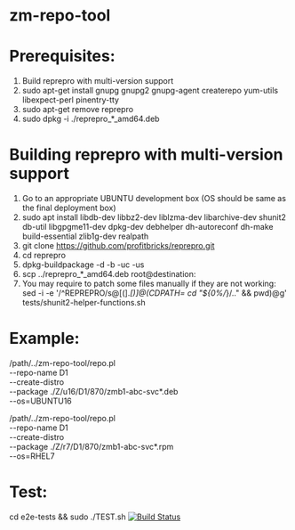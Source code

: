 # zm-repo-tool

# Prerequisites:

   1. Build reprepro with multi-version support
   1. sudo apt-get install gnupg gnupg2 gnupg-agent createrepo yum-utils libexpect-perl pinentry-tty
   2. sudo apt-get remove reprepro
   3. sudo dpkg -i ./reprepro_*_amd64.deb

# Building reprepro with multi-version support
   1. Go to an appropriate UBUNTU development box (OS should be same as the final deployment box)
   2. sudo apt install libdb-dev libbz2-dev liblzma-dev libarchive-dev shunit2 db-util libgpgme11-dev dpkg-dev debhelper dh-autoreconf dh-make build-essential zlib1g-dev realpath
   3. git clone https://github.com/profitbricks/reprepro.git
   5. cd reprepro
   6. dpkg-buildpackage -d -b -uc -us
   7. scp ../reprepro_*_amd64.deb root@destination:
   8. You may require to patch some files manually if they are not working:
      sed -i -e '/^REPREPRO/s@[(].*[)]@(CDPATH= cd "${0%/*}/.." \&\& pwd)@g' tests/shunit2-helper-functions.sh

# Example:
   /path/../zm-repo-tool/repo.pl \
      --repo-name D1 \
      --create-distro \
      --package ./Z/u16/D1/870/zmb1-abc-svc*.deb \
      --os=UBUNTU16

   /path/../zm-repo-tool/repo.pl \
      --repo-name D1 \
      --create-distro \
      --package ./Z/r7/D1/870/zmb1-abc-svc*.rpm \
      --os=RHEL7

# Test:
   cd e2e-tests && sudo ./TEST.sh
   [![Build Status](https://travis-ci.org/Zimbra/zm-repo-tool.svg)](https://travis-ci.org/Zimbra/zm-repo-tool)

